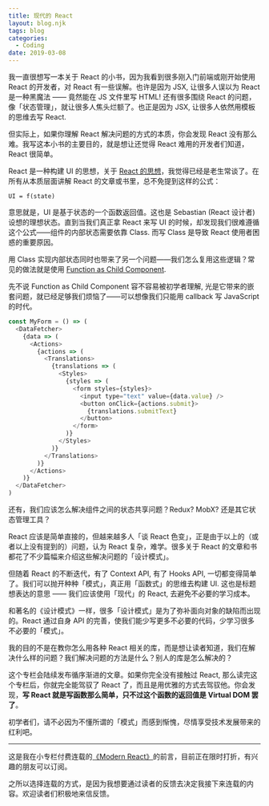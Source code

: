 ```yaml
---
title: 现代的 React
layout: blog.njk
tags: blog
categories:
  - Coding
date: 2019-03-08
---
```


我一直很想写一本关于 React 的小书，因为我看到很多刚入门前端或刚开始使用 React 的开发者，对 React 有一些误解。也许是因为 JSX, 让很多人误以为 React 是一种黑魔法 —— 竟然能在 JS 文件里写 HTML! 还有很多围绕 React 的问题，像「状态管理」，就让很多人焦头烂额了。也正是因为 JSX, 让很多人依然用模板的思维去写 React.

但实际上，如果你理解 React 解决问题的方式的本质，你会发现 React 没有那么难。我写这本小书的主要目的，就是想让还觉得 React 难用的开发者们知道，React 很简单。

React 是一种构建 UI 的思想，关于 [React 的思想](https://github.com/reactjs/react-basic)，我觉得已经是老生常谈了。在所有从本质层面讲解 React 的文章或书里，总不免提到这样的公式：

```
UI = f(state)
```

意思就是，UI 是基于状态的一个函数返回值。这也是 Sebastian (React 设计者) 设想的理想状态。直到当我们真正拿 React 来写 UI 的时候，却发现我们很难遵循这个公式——组件的内部状态需要依靠 Class. 而写 Class 是导致 React 使用者困惑的重要原因。

用 Class 实现内部状态同时也带来了另一个问题——我们怎么复用这些逻辑？常见的做法就是使用 [Function as Child Component](https://medium.com/merrickchristensen/function-as-child-components-5f3920a9ace9).

先不说 Function as Child Component 容不容易被初学者理解, 光是它带来的嵌套问题，就已经足够我们烦恼了——可以想像我们只能用 callback 写 JavaScript 的时代。

```js
const MyForm = () => (
  <DataFetcher>
    {data => (
      <Actions>
        {actions => (
          <Translations>
            {translations => (
              <Styles>
                {styles => (
                  <form styles={styles}>
                    <input type="text" value={data.value} />
                    <button onClick={actions.submit}>
                      {translations.submitText}
                    </button>
                  </form>
                )}
              </Styles>
            )}
          </Translations>
        )}
      </Actions>
    )}
  </DataFetcher>
)
```

还有，我们应该怎么解决组件之间的状态共享问题？Redux? MobX? 还是其它状态管理工具？

React 应该是简单直接的，但越来越多人「谈 React 色变」，正是由于以上的（或者以上没有提到的）问题，认为 React 复杂，难学。很多关于 React 的文章和书都花了不少篇幅来介绍这些解决问题的「设计模式」。

但随着 React 的不断迭代，有了 Context API, 有了 Hooks API, 一切都变得简单了。我们可以抛开种种「模式」，真正用「函数式」的思维去构建 UI. 这也是标题想表达的意思 —— 我们应该使用「现代」的 React, 去避免不必要的学习成本。

和著名的《设计模式》一样，很多「设计模式」是为了弥补面向对象的缺陷而出现的。React 通过自身 API 的完善，使我们能少写更多不必要的代码，少学习很多不必要的「模式」。

我的目的不是在教你怎么用各种 React 相关的库，而是想让读者知道，我们在解决什么样的问题？我们解决问题的方法是什么？别人的库是怎么解决的？

这个专栏会陆续发布循序渐进的文章。如果你完全没有接触过 React, 那么读完这个专栏后，你就完全能驾驭了 React 了，而且是用优雅的方式去驾驭他。你会发现，**写 React 就是写函数那么简单，只不过这个函数的返回值是 Virtual DOM 罢了**。

初学者们，请不必因为不懂所谓的「模式」而感到惭愧，尽情享受技术发展带来的红利吧。

---

这是我在小专栏付费连载的[《Modern React》](https://xiaozhuanlan.com/modern-react)的前言，目前正在限时打折，有兴趣的朋友可以订阅。

之所以选择连载的方式，是因为我想要通过读者的反馈去决定我接下来连载的内容。欢迎读者们积极地来信反馈。